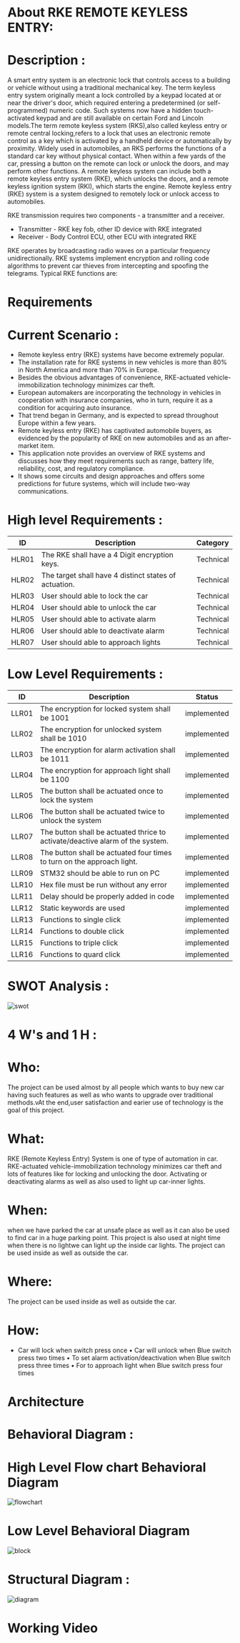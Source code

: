 # About RKE REMOTE KEYLESS ENTRY:

Description :
==========

A smart entry system is an electronic lock that controls access to a building or vehicle without using a traditional mechanical key.
The term keyless entry system originally meant a lock controlled by a keypad located at or near the driver's door,
which required entering a predetermined (or self-programmed) numeric code.
Such systems now have a hidden touch-activated keypad and are still available on certain Ford and Lincoln models.The term remote keyless system (RKS),also called keyless entry or remote central locking,refers to a lock that uses an electronic remote control as a key which is activated by a handheld device or automatically by proximity.
Widely used in automobiles, an RKS performs the functions of a standard car key without physical contact. When within a few yards of the car, pressing a button on the remote can lock or unlock the doors, and may perform other functions.
A remote keyless system can include both a remote keyless entry system (RKE), which unlocks the doors, and a remote keyless ignition system (RKI), which starts the engine.
Remote keyless entry (RKE) system is a system designed to remotely lock or unlock access to automobiles. 


RKE transmission requires two components - a transmitter and a receiver. 
*	Transmitter - RKE key fob, other ID device with RKE integrated 
*	Receiver - Body Control ECU, other ECU with integrated RKE


RKE operates by broadcasting radio waves on a particular frequency unidirectionally. 
RKE systems implement encryption and rolling code algorithms to prevent car thieves from intercepting and spoofing the telegrams. 
Typical RKE functions are: 





Requirements 
=================

Current Scenario :
================
* Remote keyless entry (RKE) systems have become extremely popular.
* The installation rate for RKE systems in new vehicles is more than 80% in North America and more than 70% in Europe.
* Besides the obvious advantages of convenience, RKE-actuated vehicle-immobilization technology minimizes car theft.
* European automakers are incorporating the technology in vehicles in cooperation with insurance companies, who in turn, require it as a condition for acquiring auto insurance.
* That trend began in Germany, and is expected to spread throughout Europe within a few years.
* Remote keyless entry (RKE) has captivated automobile buyers, as evidenced by the popularity of RKE on new automobiles and as an after-market item.
* This application note provides an overview of RKE systems and discusses how they meet requirements such as range, battery life, reliability, cost, and regulatory compliance.
* It shows some circuits and design approaches and offers some predictions for future systems, which will include two-way communications.


 High level Requirements :
=============

| ID    | Description | Category  | 
| -------|------------|-----------|
| HLR01 | The RKE shall have a 4 Digit encryption keys.| Technical |
| HLR02 |The target shall have 4 distinct states of actuation.|  Technical |
| HLR03 | User should able to lock the car  | Technical  |
| HLR04 | User should able to unlock the car  | Technical  |  
| HLR05 | User should able to activate alarm | Technical  | 
| HLR06 | User should able to deactivate alarm | Technical  | 
| HLR07 | User should able to approach lights | Technical  |


Low Level Requirements :
=======================
| ID    | Description | Status  |
| ------| ----------- |-----------| 
|LLR01	|The encryption for locked system shall be 1001 | implemented |
|LLR02	|The encryption for unlocked system shall be 1010| implemented |
|LLR03	|The encryption for alarm activation shall be 1011| implemented |
|LLR04	|The encryption for approach light shall be 1100| implemented |
|LLR05	|The button shall be actuated once to lock the system | implemented |
|LLR06	|The button shall be actuated twice to unlock the system | implemented |
|LLR07	|The button shall be actuated thrice to activate/deactive alarm of the system. | implemented |
|LLR08|The button shall be actuated four times to turn on the approach light. | implemented |
| LLR09 | STM32 should be able to run on PC   | implemented  |
| LLR10 | Hex file must be run without any error |  implemented  |  
| LLR11 | Delay should be properly added in code |  implemented   | 
| LLR12 | Static keywords are used |  implemented  | 
| LLR13 | Functions to single click  | implemented   |
| LLR14 | Functions to double click |  implemented | 
| LLR15| Functions to triple click | implemented  |
| LLR16 | Functions to quard click | implemented |




SWOT Analysis :
==============

![swot](https://user-images.githubusercontent.com/83902823/157873975-3af6764f-b74b-489b-904c-80e02dc304d4.png)



4 W's and 1 H :
===========



Who:
======
The project can be used almost by all people which wants to buy new car having such features as well as who wants to upgrade over traditional methods.vAt the end,user satisfaction and earier use of technology is the goal of this project.

What:
======
 RKE (Remote Keyless Entry) System is one of type of automation in car. RKE-actuated vehicle-immobilization technology minimizes car theft and lots of features like for locking and unlocking the door. Activating or deactivating alarms as well as also used to light up car-inner lights.

When:
======
when we have parked the car at unsafe place as well as it can also be used to find car in a huge parking point. This project is also used at night time when there is no lightwe can light up the inside car lights. The project can be used inside as well as outside the car.

Where:
=====
The project can be used inside as well as outside the car.

How:
======
*	Car will lock when switch press once
•	Car will unlock when Blue switch press two times
•	To set alarm activation/deactivation when Blue switch press three times
•	For to approach light when Blue switch press four times


# Architecture

  #  Behavioral Diagram :
 
  
  High Level Flow chart Behavioral Diagram
==========

![flowchart](https://user-images.githubusercontent.com/83902823/157908289-17f74e4f-bebf-46f3-afd3-ce05bd9c413a.jpeg)



  Low Level Behavioral Diagram 
=======
 ![block](https://user-images.githubusercontent.com/83902823/157919175-4213d918-a64f-4e4b-a4ea-c71180e54f45.png)


# Structural Diagram :

![diagram](https://user-images.githubusercontent.com/83902823/157889742-f15b4182-206e-4cb4-bcba-2c6fcb992e0c.jpeg)



# Working Video




























